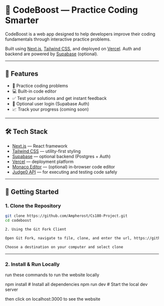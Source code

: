 # 🧠 CodeBoost — Practice Coding Smarter

CodeBoost is a web app designed to help developers improve their coding fundamentals through interactive practice problems.

Built using [Next.js](https://nextjs.org), [Tailwind CSS](https://tailwindcss.com), and deployed on [Vercel](https://vercel.com). Auth and backend are powered by [Supabase](https://supabase.com) (optional).

---

## 🚀 Features

- 📝 Practice coding problems
- 💻 Built-in code editor
- ✅ Test your solutions and get instant feedback
- 🔐 Optional user login (Supabase Auth)
- 📈 Track your progress (coming soon)

---

## 🛠️ Tech Stack

- [Next.js](https://nextjs.org) — React framework
- [Tailwind CSS](https://tailwindcss.com) — utility-first styling
- [Supabase](https://supabase.com) — optional backend (Postgres + Auth)
- [Vercel](https://vercel.com) — deployment platform
- [Monaco Editor](https://microsoft.github.io/monaco-editor/) — (optional) in-browser code editor
- [Judge0 API](https://judge0.com) — for executing and testing code safely

---

## 🧰 Getting Started

### 1. Clone the Repository

```bash
git clone https://github.com/Ampherost/Cs180-Project.git
cd codeboost

2. Using the Git Fork Client

Open Git Fork, navigate to file, clone, and enter the url, https://github.com/Ampherost/Cs180-Project.git

Choose a destination on your computer and select clone

```
---

### 2. Install & Run Locally

run these commands to run the website locally

npm install     # Install all dependencies
npm run dev     # Start the local dev server

then click on localhost:3000 to see the website

